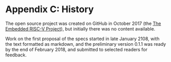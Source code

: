 # Appendix C: History

The open source project was created on GitHub in October 2017 (the
[The Embedded RISC-V Project](https://github.com/emb-riscv)),
but initially there was no content available.

Work on the first proposal of the specs started in late January 2108, with the
text formatted as markdown, and the preliminary version 0.1.1 was ready by the
end of February 2018, and submitted to selected readers for feedback.

